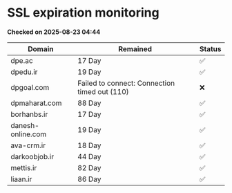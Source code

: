 # SSL expiration monitoring

**Checked on 2025-08-23 04:44**

| Domain | Remained | Status       |
|--------|----------|--------------|
| dpe.ac     | 17 Day   | ✅ |
| dpedu.ir     | 19 Day   | ✅ |
| dpgoal.com     | Failed to connect: Connection timed out (110)       | ❌ |
| dpmaharat.com     | 88 Day   | ✅ |
| borhanbs.ir     | 17 Day   | ✅ |
| danesh-online.com     | 19 Day   | ✅ |
| ava-crm.ir     | 18 Day   | ✅ |
| darkoobjob.ir     | 44 Day   | ✅ |
| mettis.ir     | 82 Day   | ✅ |
| liaan.ir     | 86 Day   | ✅ |
